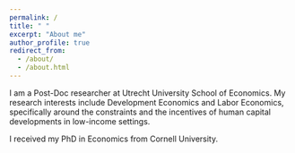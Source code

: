 ```yaml
---
permalink: /
title: " "
excerpt: "About me"
author_profile: true
redirect_from: 
  - /about/
  - /about.html
---
```

I am a Post-Doc researcher at Utrecht University School of Economics.
My research interests include Development Economics and Labor Economics, specifically around the constraints and the incentives of human capital developments in low-income settings.

I received my PhD in Economics from Cornell University. 

